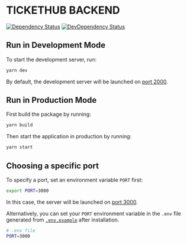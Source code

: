 # TICKETHUB BACKEND

[![Dependency Status](https://david-dm.org/tylerwasniowski/tickethub/status.svg?path=packages/backend)](https://david-dm.org/tylerwasniowski/tickethub?path=packages/backend)
[![DevDependency Status](https://david-dm.org/tylerwasniowski/tickethub/dev-status.svg?path=packages/backend)](https://david-dm.org/tylerwasniowski/tickethub?path=packages/backend&type=dev)

## Run in Development Mode

To start the development server, run:

```bash
yarn dev
```

By default, the development server will be launched on [port 2000](http://localhost:2000).

## Run in Production Mode

First build the package by running:

```bash
yarn build
```

Then start the application in production by running:

```bash
yarn start
```

## Choosing a specific port

To specify a port, set an environment variable `PORT` first:

```bash
export PORT=3000
```

In this case, the server will be launched on [port 3000](http://localhost:3000).

Alternatively, you can set your `PORT` environment variable in the `.env` file generated from [`.env.example`](./.env.example) after installation.

```bash
# .env file
PORT=3000
```
